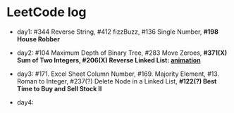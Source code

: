 
# LeetCode log

- day1: #344 Reverse String, #412 fizzBuzz, #136 Single Number, **#198 House Robber**

- day2: #104 Maximum Depth of Binary Tree, #283 Move Zeroes, **#371(X) Sum of Two Integers, #206(X) Reverse Linked List: [animation](https://www.geeksforgeeks.org/reverse-a-linked-list/)**

- day3: #171. Excel Sheet Column Number, #169. Majority Element, #13. Roman to Integer, #237(?) Delete Node in a Linked List, **#122(?) Best Time to Buy and Sell Stock II**

- day4: